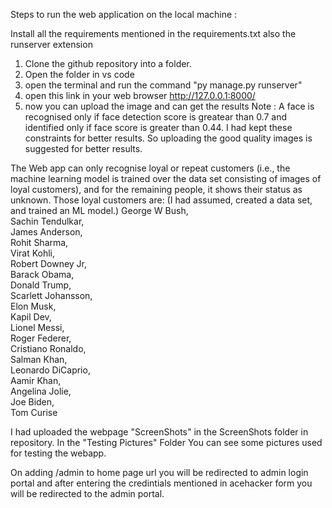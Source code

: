 Steps to run the web application on the local machine :

Install all the requirements mentioned in the requirements.txt also the runserver extension

1. Clone the github repository into a folder.
2. Open the folder in vs code
3. open the terminal and run the command "py manage.py runserver"
4. open this link in your web browser http://127.0.0.1:8000/
5. now you can upload the image and can get the results Note : A face is recognised only if face detection score is greatear than 0.7 and identified only if face score is greater than 0.44. I had kept these constraints for better results. So uploading the good quality images is suggested for better results.

The Web app can only recognise loyal or repeat customers (i.e., the machine learning model is trained over the data set consisting of images of loyal customers), and for the remaining people, it shows their status as unknown.
Those loyal customers are: (I had assumed, created a data set, and trained an ML model.)
George W Bush,  
Sachin Tendulkar,  
James Anderson,  
Rohit Sharma,  
Virat Kohli,  
Robert Downey Jr,  
Barack Obama,           
Donald Trump,           
Scarlett Johansson,    
Elon Musk,            
Kapil Dev,            
Lionel Messi,          
Roger Federer,         
Cristiano Ronaldo,     
Salman Khan,           
Leonardo DiCaprio,     
Aamir Khan,            
Angelina Jolie,         
Joe Biden,              
Tom Curise 


I had uploaded the webpage "ScreenShots" in the ScreenShots folder in repository. In the "Testing Pictures" Folder You can see some pictures used for testing the webapp.

On adding /admin to home page url you will be redirected to admin login portal and after entering the credintials mentioned in acehacker form you will be redirected to the admin portal.
